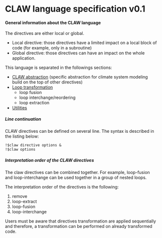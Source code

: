 # CLAW language specification v0.1

#### General information about the CLAW language
The directives are either local or global.

* Local directive: those directives have a limited impact on a local block of
code (for example, only in a subroutine)
* Global directive: those directives can have an impact on the whole
application.


This language is separated in the followings sections:
* [CLAW abstraction](./definition/claw-abstraction.md)
  (specific abstraction for climate system modeling build on the top of other
  directives)
* [Loop transformation](./definition/loop-transform.md)
  * loop fusion
  * loop interchange/reordering
  * loop extraction
* [Utilities](./definition/utilities.md)

##### Line continuation
CLAW directives can be defined on several line. The syntax is described in the
listing below:

```Fortran
!$claw directive options &
!$claw options
```


##### Interpretation order of the CLAW directives
The claw directives can be combined together. For example, loop-fusion and
loop-interchange can be used together in a group of nested loops.

The interpretation order of the directives is the following:

1. remove
2. loop-extract
3. loop-fusion
4. loop-interchange

Users must be aware that directives transformation are applied sequentially and
therefore, a transformation can be performed on already transformed code.
